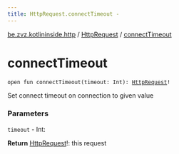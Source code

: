```yaml
---
title: HttpRequest.connectTimeout - 
---
```


[be.zvz.kotlininside.http](../index.html) / [HttpRequest](index.html) / [connectTimeout](./connect-timeout.html)

# connectTimeout

`open fun connectTimeout(timeout: Int): `[`HttpRequest`](index.html)`!`

Set connect timeout on connection to given value

### Parameters

`timeout` - Int:

**Return**
[HttpRequest](index.html)!: this request


